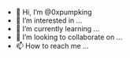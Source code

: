 - 👋 Hi, I’m @0xpumpking
- 👀 I’m interested in ...
- 🌱 I’m currently learning ...
- 💞️ I’m looking to collaborate on ...
- 📫 How to reach me ...

<!---
0xpumpking/0xpumpking is a ✨ special ✨ repository because its `README.md` (this file) appears on your GitHub profile.
You can click the Preview link to take a look at your changes.
--->
